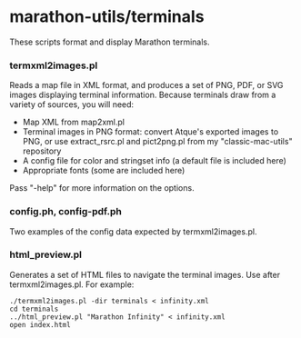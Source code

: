 marathon-utils/terminals
========================

These scripts format and display Marathon terminals.

### termxml2images.pl

Reads a map file in XML format, and produces a set of PNG, PDF, or SVG images displaying terminal information. Because terminals draw from a variety of sources, you will need:

* Map XML from map2xml.pl
* Terminal images in PNG format: convert Atque's exported images to PNG, or use extract_rsrc.pl and pict2png.pl from my "classic-mac-utils" repository
* A config file for color and stringset info (a default file is included here)
* Appropriate fonts (some are included here)

Pass "-help" for more information on the options.

### config.ph, config-pdf.ph

Two examples of the config data expected by termxml2images.pl.

### html_preview.pl

Generates a set of HTML files to navigate the terminal images. Use after termxml2images.pl. For example:

    ./termxml2images.pl -dir terminals < infinity.xml
    cd terminals
    ../html_preview.pl "Marathon Infinity" < infinity.xml
    open index.html
